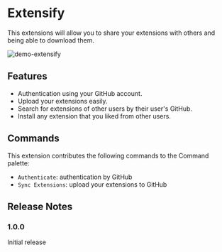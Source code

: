 # Extensify

This extensions will allow you to share your extensions with others and being able to download them.

![demo-extensify](https://user-images.githubusercontent.com/68721455/188701497-dd12c554-32ac-4a82-b6a3-d4e6f85be4d7.gif)

## Features

- Authentication using your GitHub account.
- Upload your extensions easily.
- Search for extensions of other users by their user's GitHub.
- Install any extension that you liked from other users.

## Commands

This extension contributes the following commands to the Command palette:

- `Authenticate`: authentication by GitHub
- `Sync Extensions`: upload your extensions to GitHub

## Release Notes

### 1.0.0

Initial release
